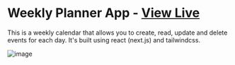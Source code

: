 # Weekly Planner App - [View Live](https://weekly-agenda.vercel.app/)

This is a weekly calendar that allows you to create, read, update and delete events for each day. It's built using react (next.js) and tailwindcss.

![image](https://user-images.githubusercontent.com/61558359/118179945-da10e380-b42d-11eb-9051-06c91d2bd2b6.png)
